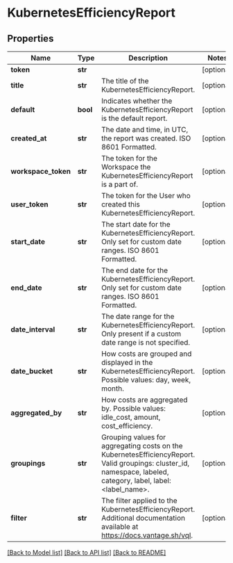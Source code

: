 # KubernetesEfficiencyReport

## Properties
Name | Type | Description | Notes
------------ | ------------- | ------------- | -------------
**token** | **str** |  | [optional] 
**title** | **str** | The title of the KubernetesEfficiencyReport. | [optional] 
**default** | **bool** | Indicates whether the KubernetesEfficiencyReport is the default report. | [optional] 
**created_at** | **str** | The date and time, in UTC, the report was created. ISO 8601 Formatted. | [optional] 
**workspace_token** | **str** | The token for the Workspace the KubernetesEfficiencyReport is a part of. | [optional] 
**user_token** | **str** | The token for the User who created this KubernetesEfficiencyReport. | [optional] 
**start_date** | **str** | The start date for the KubernetesEfficiencyReport. Only set for custom date ranges. ISO 8601 Formatted. | [optional] 
**end_date** | **str** | The end date for the KubernetesEfficiencyReport. Only set for custom date ranges. ISO 8601 Formatted. | [optional] 
**date_interval** | **str** | The date range for the KubernetesEfficiencyReport. Only present if a custom date range is not specified. | [optional] 
**date_bucket** | **str** | How costs are grouped and displayed in the KubernetesEfficiencyReport. Possible values: day, week, month. | [optional] 
**aggregated_by** | **str** | How costs are aggregated by. Possible values: idle_cost, amount, cost_efficiency. | [optional] 
**groupings** | **str** | Grouping values for aggregating costs on the KubernetesEfficiencyReport. Valid groupings: cluster_id, namespace, labeled, category, label, label:&lt;label_name&gt;. | [optional] 
**filter** | **str** | The filter applied to the KubernetesEfficiencyReport. Additional documentation available at https://docs.vantage.sh/vql. | [optional] 

[[Back to Model list]](../README.md#documentation-for-models) [[Back to API list]](../README.md#documentation-for-api-endpoints) [[Back to README]](../README.md)


